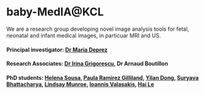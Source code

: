 # baby-MedIA@KCL
We are a research group developing novel image analysis tools for fetal, neonatal and infant medical images, in particuar MRI and US.

#### Principal investigator: [Dr Maria Deprez](https://kclpure.kcl.ac.uk/portal/maria.deprez.html)
#### Research Associates: [Dr Irina Grigorescu](https://kclpure.kcl.ac.uk/portal/en/persons/irina-grigorescu-2), Dr Arnaud Boutillon
#### PhD students: [Helena Sousa](https://kclpure.kcl.ac.uk/portal/en/persons/k21019114), [Paula Ramirez Gilliland](https://kclpure.kcl.ac.uk/portal/en/persons/paula-ramirez-gilliland), [Yilan Dong](https://kclpure.kcl.ac.uk/portal/en/persons/yilan-dong), [Suryava Bhattacharya](https://kclpure.kcl.ac.uk/portal/en/persons/suryava-bhattacharya), [Lindsay Munroe](https://kclpure.kcl.ac.uk/portal/en/persons/lindsay-munroe), [Ioannis Valasakis](https://kclpure.kcl.ac.uk/portal/en/persons/ioannis-valasakis), [Hai Le](https://kclpure.kcl.ac.uk/portal/en/persons/le.hai)
